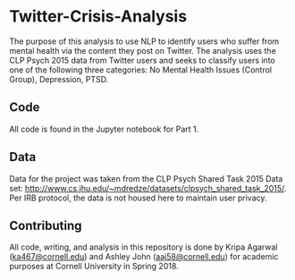# Twitter-Crisis-Analysis
The purpose of this analysis to use NLP to identify users who suffer from mental health via the content they post on Twitter. The analysis uses the CLP Psych 2015 data from Twitter users and seeks to classify users into one of the following three categories: No Mental Health Issues (Control Group), Depression, PTSD. 

## Code
All code is found in the Jupyter notebook for Part 1. 

## Data
Data for the project was taken from the CLP Psych Shared Task 2015 Data set: http://www.cs.jhu.edu/~mdredze/datasets/clpsych_shared_task_2015/. Per IRB protocol, the data is not housed here to maintain user privacy. 


## Contributing
All code, writing, and analysis in this repository is done by Kripa Agarwal (ka467@cornell.edu) and Ashley John (aaj58@cornell.edu) for academic purposes at Cornell University in Spring 2018. 

